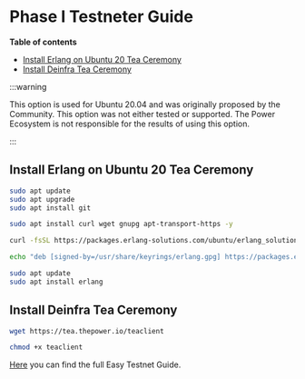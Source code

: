 # Phase I Testneter Guide

<!-- START doctoc generated TOC please keep comment here to allow auto update -->
<!-- DON'T EDIT THIS SECTION, INSTEAD RE-RUN doctoc TO UPDATE -->
**Table of contents**

- [Install Erlang on Ubuntu 20 Tea Ceremony](#install-erlang-on-ubuntu-20-tea-ceremony)
- [Install Deinfra Tea Ceremony](#install-deinfra-tea-ceremony)

<!-- END doctoc generated TOC please keep comment here to allow auto update -->

:::warning

This option is used for Ubuntu 20.04 and was originally proposed by the Community. This option was not either tested or supported. The Power Ecosystem is not responsible for the results of using this option.

:::

## Install Erlang on Ubuntu 20 Tea Ceremony

```bash
sudo apt update
sudo apt upgrade
sudo apt install git
```

```bash
sudo apt install curl wget gnupg apt-transport-https -y
```

```bash
curl -fsSL https://packages.erlang-solutions.com/ubuntu/erlang_solutions.asc | sudo gpg --dearmor -o /usr/share/keyrings/erlang.gpg
```

```bash
echo "deb [signed-by=/usr/share/keyrings/erlang.gpg] https://packages.erlang-solutions.com/ubuntu $(lsb_release -cs) contrib" | sudo tee /etc/apt/sources.list.d/erlang.list
```

```bash
sudo apt update
sudo apt install erlang
```

## Install Deinfra Tea Ceremony 

```bash
wget https://tea.thepower.io/teaclient
```

```bash
chmod +x teaclient
```

[Here](https://github.com/DaddyUnikii/Deinfra-Testnet) you can find the full Easy Testnet Guide.